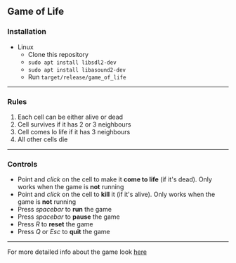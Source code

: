 ## Game of Life

### Installation
- Linux
  - Clone this repository
  - `sudo apt install libsdl2-dev`
  - `sudo apt install libasound2-dev`
  - Run `target/release/game_of_life`
___
### Rules
1) Each cell can be either alive or dead
2) Cell survives if it has 2 or 3 neighbours
3) Cell comes lo life if it has 3 neighbours
4) All other cells die

___
### Controls
- Point and _click_ on the cell to make it __come to life__ (if it's dead). Only works when the game is __not__ running
- Point and _click_ on the cell to __kill__ it (if it's alive). Only works when the game is __not__ running
- Press _spacebar_ to __run__ the game
- Press _spacebar_ to __pause__ the game
- Press _R_ to __reset__ the game
- Press _Q_ or _Esc_ to __quit__ the game

___
For more detailed info about the game look [here](https://en.wikipedia.org/wiki/The_Game_of_Life)
